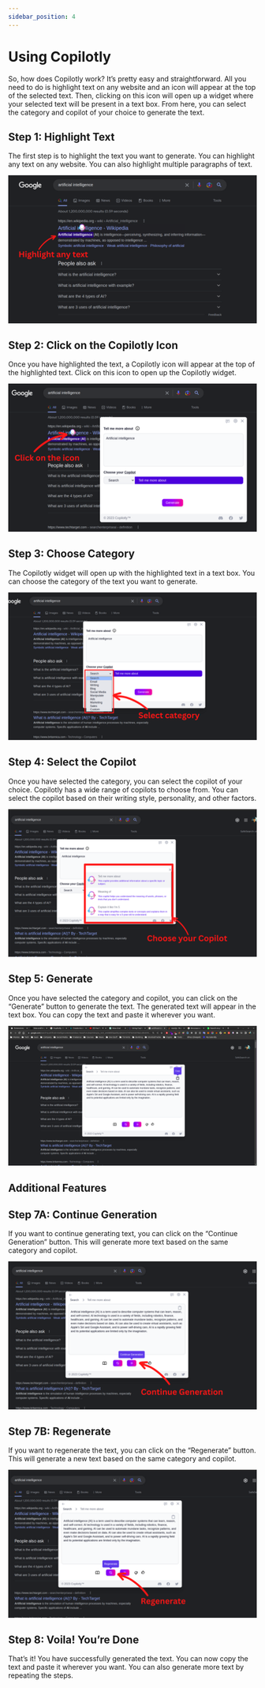 ```yaml
---
sidebar_position: 4
---
```


# Using Copilotly

So, how does Copilotly work? It’s pretty easy and straightforward. All you need to do is highlight text on any website and an icon will appear at the top of the selected text. Then, clicking on this icon will open up a widget where your selected text will be present in a text box. From here, you can select the category and copilot of your choice to generate the text.

## Step 1: Highlight Text

The first step is to highlight the text you want to generate. You can highlight any text on any website. You can also highlight multiple paragraphs of text.

![Highlight Text](./img/highlight-text.png)

## Step 2: Click on the Copilotly Icon

Once you have highlighted the text, a Copilotly icon will appear at the top of the highlighted text. Click on this icon to open up the Copilotly widget.

![Click Icon](./img/click-icon.png)

## Step 3: Choose Category

The Copilotly widget will open up with the highlighted text in a text box. You can choose the category of the text you want to generate.

![Choose Category](./img/choose-category.png)

## Step 4: Select the Copilot

Once you have selected the category, you can select the copilot of your choice. Copilotly has a wide range of copilots to choose from. You can select the copilot based on their writing style, personality, and other factors.

![Select Copilot](./img/select-copilot.png)

## Step 5: Generate

Once you have selected the category and copilot, you can click on the “Generate” button to generate the text. The generated text will appear in the text box. You can copy the text and paste it wherever you want.

![Generate Text](./img/generated.png)

## Additional Features

## Step 7A: Continue Generation

If you want to continue generating text, you can click on the “Continue Generation” button. This will generate more text based on the same category and copilot.

![Continue Generation](./img/continue-gen.png)

## Step 7B: Regenerate

If you want to regenerate the text, you can click on the “Regenerate” button. This will generate a new text based on the same category and copilot.

![Regenerate](./img/regenerate.png)

## Step 8: Voila! You’re Done

That’s it! You have successfully generated the text. You can now copy the text and paste it wherever you want. You can also generate more text by repeating the steps.
